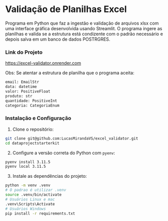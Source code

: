 # Validação de Planilhas Excel
Programa em Python que faz a ingestão e validação de arquivos xlsx com uma interface gráfica desenvolvida usando Streamlit.
O programa ingere as planilhas e valida se a estrutura está condizente com o padrão necessário e depois salva em um  banco de dados POSTRGRES.

### Link do Projeto
https://excel-validator.onrender.com

Obs: Se atentar a estrutura de planilha que o programa aceita:
```bash
email: EmailStr
data: datetime
valor: PositiveFloat
produto: str
quantidade: PositiveInt
categoria: CategoriaEnum
```


### Instalação e Configuração

1. Clone o repositório:
```bash
git clone git@github.com:LucasMirandaVS/excel_validator.git
cd dataprojectstarterkit
```
2. Configure a versão correta do Python com `pyenv`:
```bash
pyenv install 3.11.5
pyenv local 3.11.5
```
3. Instale as dependências do projeto:
```bash
python -m venv .venv
# O padrao é utilizar .venv
source .venv/bin/activate
# Usuários Linux e mac
.venv\Scripts\Activate
# Usuários Windows
pip install -r requirements.txt  
```